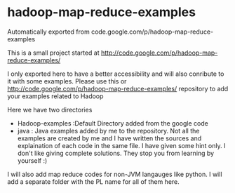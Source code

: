 # hadoop-map-reduce-examples
Automatically exported from code.google.com/p/hadoop-map-reduce-examples


This is a small project started at http://code.google.com/p/hadoop-map-reduce-examples/

I only exported here to have a better accessibility and will also conribute to it with some examples. Please use this or http://code.google.com/p/hadoop-map-reduce-examples/ repository to add your 
examples related to Hadoop


Here we have two directories

* Hadoop-examples :Default Directory added from the google code
* java : Java examples added by me to the repository. Not all the examples are created by me and I have written the sources and explaination of each code in the same file. I have given some hint only. I don't like giving complete solutions. They stop you from learning by yourself :)

I will also add map reduce codes for non-JVM langauges like python. I will add a separate folder with the PL name for all of them here. 
